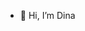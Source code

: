 - 👋 Hi, I’m Dina

<!---
dinanabila/dinanabila is a ✨ special ✨ repository because its `README.md` (this file) appears on your GitHub profile.
You can click the Preview link to take a look at your changes.
--->

